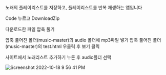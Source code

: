 노래의 플레이리스트를 저장하고, 플레이리스트를 반복 재생하는 앱입니다

Code 누르고 DownloadZip

다운로드한 파일 압축 풀기

압축 풀어진 폴더(music-master)의 audio 폴더에 mp3파일 넣기
압축 풀어진 폴더(music-master)의 test.html 우클릭 후 보기 클릭

사이트에서 노래리스트 추가하기 누른 후 audio폴더 선택


![Screenshot 2022-10-18 9 56 41 PM](https://user-images.githubusercontent.com/105792805/196436041-6edc81ae-c641-4ecb-ae9e-9e656c252f28.png)
